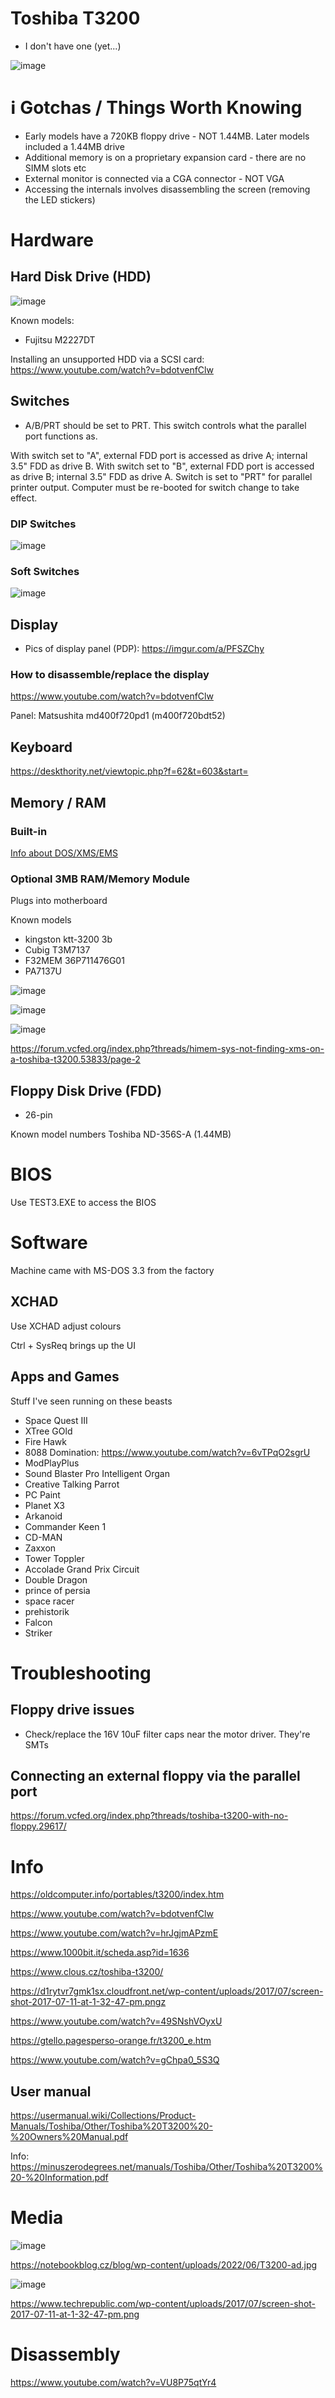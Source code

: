 # Toshiba T3200

- I don't have one (yet...)

![image](https://user-images.githubusercontent.com/38451588/156483791-ba03106e-cab0-47d1-b43b-a0cb67ac7bd3.png)

# ℹ Gotchas / Things Worth Knowing

- Early models have a 720KB floppy drive - NOT 1.44MB. Later models included a 1.44MB drive
- Additional memory is on a proprietary expansion card - there are no SIMM slots etc
- External monitor is connected via a CGA connector - NOT VGA
- Accessing the internals involves disassembling the screen (removing the LED stickers)

# Hardware


## Hard Disk Drive (HDD)

![image](https://github.com/SpitFire-666/Toshiba-T3200/assets/38451588/2bd76dbf-bf01-4ace-9560-40b2da76f9c9)

Known models:
- Fujitsu M2227DT

Installing an unsupported HDD via a SCSI card: https://www.youtube.com/watch?v=bdotvenfClw


## Switches

- A/B/PRT should be set to PRT. This switch controls what the parallel port functions as.

With switch set to "A", external FDD port is accessed as drive A; internal 3.5" FDD as drive B.
With switch set to "B", external FDD port is accessed as drive B; internal 3.5" FDD as drive A.
Switch is set to "PRT" for parallel printer output.
Computer must be re-booted for switch change to take effect.

### DIP Switches

![image](https://github.com/SpitFire-666/Toshiba-T3200/assets/38451588/e634b0d1-955c-4d50-9c72-75b82917fd3c)


### Soft Switches

![image](https://github.com/SpitFire-666/Toshiba-T3200/assets/38451588/52430930-67ba-4a8d-a16f-36bd57008271)

## Display

- Pics of display panel (PDP): https://imgur.com/a/PFSZChy

### How to disassemble/replace the display

https://www.youtube.com/watch?v=bdotvenfClw

Panel: Matsushita md400f720pd1 (m400f720bdt52)


## Keyboard

https://deskthority.net/viewtopic.php?f=62&t=603&start=

## Memory / RAM

### Built-in

[Info about DOS/XMS/EMS](https://forum.vcfed.org/index.php?threads/himem-sys-not-finding-xms-on-a-toshiba-t3200.53833/page-2)

### Optional 3MB RAM/Memory Module

Plugs into motherboard

Known models
- kingston ktt-3200 3b
- Cubig T3M7137
- F32MEM 36P711476G01
- PA7137U

![image](https://user-images.githubusercontent.com/38451588/155870440-f8ff2c20-6b7f-4a02-b392-b47d59b2946e.png)

![image](https://github.com/SpitFire-666/Toshiba-T3200/assets/38451588/cb65bce6-f0b2-47b2-8f09-263055b5bcbf)

![image](https://github.com/SpitFire-666/Toshiba-T3200/assets/38451588/8bd7a584-7f37-4200-8b7d-5edc0644f4f5)



https://forum.vcfed.org/index.php?threads/himem-sys-not-finding-xms-on-a-toshiba-t3200.53833/page-2

## Floppy Disk Drive (FDD)

- 26-pin 

Known model numbers
Toshiba ND-356S-A (1.44MB)


# BIOS

Use TEST3.EXE to access the BIOS

# Software

Machine came with MS-DOS 3.3 from the factory

## XCHAD

Use XCHAD adjust colours

Ctrl + SysReq brings up the UI

## Apps and Games

Stuff I've seen running on these beasts

- Space Quest III
- XTree GOld
- Fire Hawk
- 8088 Domination: https://www.youtube.com/watch?v=6vTPqO2sgrU
- ModPlayPlus
- Sound Blaster Pro Intelligent Organ 
- Creative Talking Parrot
- PC Paint
- Planet X3
- Arkanoid
- Commander Keen 1
- CD-MAN 
- Zaxxon
- Tower Toppler
- Accolade Grand Prix Circuit
- Double Dragon
- prince of persia
- space racer
- prehistorik
- Falcon
- Striker

# Troubleshooting

## Floppy drive issues

- Check/replace the 16V 10uF filter caps near the motor driver. They're SMTs

## Connecting an external floppy via the parallel port

https://forum.vcfed.org/index.php?threads/toshiba-t3200-with-no-floppy.29617/


# Info


https://oldcomputer.info/portables/t3200/index.htm

https://www.youtube.com/watch?v=bdotvenfClw

https://www.youtube.com/watch?v=hrJgjmAPzmE

https://www.1000bit.it/scheda.asp?id=1636

https://www.clous.cz/toshiba-t3200/

https://d1rytvr7gmk1sx.cloudfront.net/wp-content/uploads/2017/07/screen-shot-2017-07-11-at-1-32-47-pm.pngz

https://www.youtube.com/watch?v=49SNshVOyxU

https://gtello.pagesperso-orange.fr/t3200_e.htm

https://www.youtube.com/watch?v=gChpa0_5S3Q


## User manual

https://usermanual.wiki/Collections/Product-Manuals/Toshiba/Other/Toshiba%20T3200%20-%20Owners%20Manual.pdf

Info: https://minuszerodegrees.net/manuals/Toshiba/Other/Toshiba%20T3200%20-%20Information.pdf


# Media

![image](https://github.com/SpitFire-666/Toshiba-T3200/assets/38451588/7f3a5016-34c5-47f8-9b94-e0ec099bce2e)

https://notebookblog.cz/blog/wp-content/uploads/2022/06/T3200-ad.jpg

![image](https://github.com/SpitFire-666/Toshiba-T3200/assets/38451588/861e9ef8-1253-4b7b-9e7c-1e8dccd96800)

https://www.techrepublic.com/wp-content/uploads/2017/07/screen-shot-2017-07-11-at-1-32-47-pm.png

# Disassembly

https://www.youtube.com/watch?v=VU8P75qtYr4
